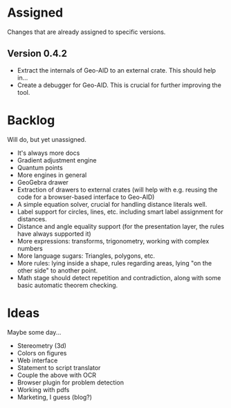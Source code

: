 # Assigned

Changes that are already assigned to specific versions.

## Version 0.4.2

- Extract the internals of Geo-AID to an external crate. This should help in...
- Create a debugger for Geo-AID. This is crucial for further improving the tool.

# Backlog

Will do, but yet unassigned.

- It's always more docs
- Gradient adjustment engine
- Quantum points
- More engines in general
- GeoGebra drawer
- Extraction of drawers to external crates (will help with e.g. reusing the code for a browser-based interface to Geo-AID)
- A simple equation solver, crucial for handling distance literals well.
- Label support for circles, lines, etc. including smart label assignment for distances.
- Distance and angle equality support (for the presentation layer, the rules have always supported it)
- More expressions: transforms, trigonometry, working with complex numbers
- More language sugars: Triangles, polygons, etc.
- More rules: lying inside a shape, rules regarding areas, lying "on the other side" to another point.
- Math stage should detect repetition and contradiction, along with some basic automatic theorem checking.

# Ideas

Maybe some day...

- Stereometry (3d)
- Colors on figures
- Web interface
- Statement to script translator
- Couple the above with OCR
- Browser plugin for problem detection
- Working with pdfs
- Marketing, I guess (blog?)

